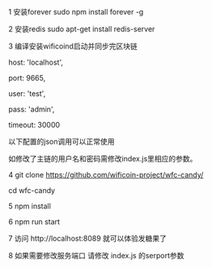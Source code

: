 1 安装forever
sudo npm install forever -g

2 安装redis
sudo apt-get install redis-server

3 编译安装wificoind启动并同步完区块链

  host: 'localhost',
  
  port: 9665,
  
  user: 'test',
  
  pass: 'admin',
  
  timeout: 30000
  
以下配置的json调用可以正常使用

如修改了主链的用户名和密码需修改index.js里相应的参数。

4 git clone https://github.com/wificoin-project/wfc-candy/

cd wfc-candy

5 npm install

6 npm run start

7 访问 http://localhost:8089 就可以体验发糖果了

8 如果需要修改服务端口 请修改 index.js 的serport参数
